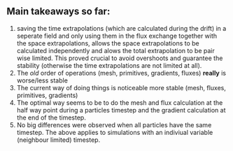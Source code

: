 ## Main takeaways so far:
1. saving the time extrapolations (which are calculated during the drift) in a seperate field and only using them in the flux exchange together with the space extrapolations,
allows the space extrapolations to be calculated independently and alows the total extrapolation to be pair wise limited.
This proved crucial to avoid overshoots and guarantee the stability (otherwise the time extrapolations are not limited at all).
2. The _old_ order of operations (mesh, primitives, gradients, fluxes) **really** is worse/less stable
3. The current way of doing things is noticeable more stable (mesh, fluxes, primitives, gradients)
4. The optimal way seems to be to do the mesh and flux calculation at the half way point during a particles timestep and the gradient calculation at the end of the timestep.
5. No big differences were observed when all particles have the same timestep. The above applies to simulations with an indiviual variable (neighbour limited) timestep.